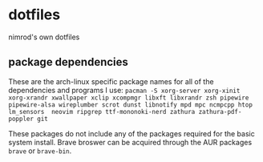 # dotfiles
nimrod's own dotfiles

## package dependencies
These are the arch-linux specific package names for all of the dependencies and programs I use:
`pacman -S xorg-server xorg-xinit xorg-xrandr xwallpaper xclip xcompmgr libxft libxrandr zsh pipewire
pipewire-alsa wireplumber scrot dunst libnotify mpd mpc ncmpcpp htop lm_sensors 
neovim ripgrep ttf-mononoki-nerd zathura zathura-pdf-poppler git`

These packages do not include any of the packages required for the basic system install.
Brave broswer can be acquired through the AUR packages `brave` or `brave-bin`.
